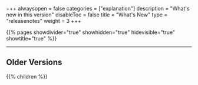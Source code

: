 +++
alwaysopen = false
categories = ["explanation"]
description = "What's new in this version"
disableToc = false
title = "What's New"
type = "releasenotes"
weight = 3
+++

{{% pages showdivider="true" showhidden="true" hidevisible="true" showtitle="true" %}}

---

## Older Versions

{{% children %}}
